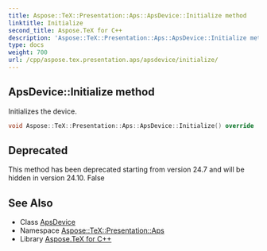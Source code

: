 ```yaml
---
title: Aspose::TeX::Presentation::Aps::ApsDevice::Initialize method
linktitle: Initialize
second_title: Aspose.TeX for C++
description: 'Aspose::TeX::Presentation::Aps::ApsDevice::Initialize method. Initializes the device in C++.'
type: docs
weight: 700
url: /cpp/aspose.tex.presentation.aps/apsdevice/initialize/
---
```

## ApsDevice::Initialize method


Initializes the device.

```cpp
void Aspose::TeX::Presentation::Aps::ApsDevice::Initialize() override
```


## Deprecated
This method has been deprecated starting from version 24.7 and will be hidden in version 24.10. False 

## See Also

* Class [ApsDevice](../)
* Namespace [Aspose::TeX::Presentation::Aps](../../)
* Library [Aspose.TeX for C++](../../../)
